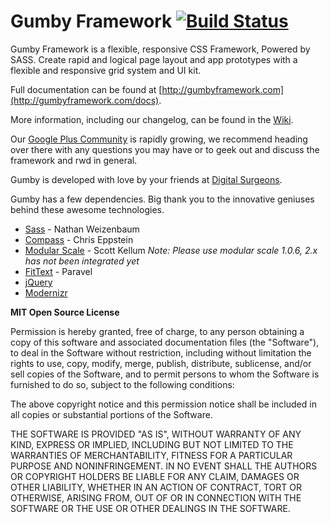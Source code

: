 Gumby Framework [![Build Status](https://travis-ci.org/GumbyFramework/Gumby.svg?branch=master)](https://travis-ci.org/GumbyFramework/Gumby)
=====================

Gumby Framework is a flexible, responsive CSS Framework, Powered by SASS. Create rapid and logical page layout and app
prototypes with a flexible and responsive grid system and UI kit.

Full documentation can be found at [http://gumbyframework.com](http://gumbyframework.com/docs).

More information, including our changelog, can be found in the [Wiki](https://github.com/GumbyFramework/Gumby/wiki).

Our [Google Plus Community](https://plus.google.com/u/0/communities/108760896951473344451) is rapidly growing, we recommend heading over there with any questions you may have or to geek out and discuss the framework and rwd in general.

Gumby is developed with love by your friends at [Digital Surgeons](http://www.digitalsurgeons.com).

Gumby has a few dependencies. Big thank you to the innovative geniuses behind these awesome technologies.

- [Sass](https://github.com/nex3/sass) - Nathan Weizenbaum
- [Compass](https://github.com/chriseppstein/compass) - Chris Eppstein
- [Modular Scale](https://github.com/Team-Sass/modular-scale) - Scott Kellum  *Note: Please use modular scale 1.0.6, 2.x has not been integrated yet*
- [FitText](http://fittextjs.com/) - Paravel
- [jQuery](http://jquery.com/)
- [Modernizr](http://modernizr.com/)

**MIT Open Source License**

Permission is hereby granted, free of charge, to any person obtaining a copy of this software and associated
documentation files (the "Software"), to deal in the Software without restriction, including without limitation the
rights to use, copy, modify, merge, publish, distribute, sublicense, and/or sell copies of the Software, and to permit
persons to whom the Software is furnished to do so, subject to the following conditions:

The above copyright notice and this permission notice shall be included in all copies or substantial portions of the
Software.

THE SOFTWARE IS PROVIDED "AS IS", WITHOUT WARRANTY OF ANY KIND, EXPRESS OR IMPLIED, INCLUDING BUT NOT LIMITED TO THE
WARRANTIES OF MERCHANTABILITY, FITNESS FOR A PARTICULAR PURPOSE AND NONINFRINGEMENT. IN NO EVENT SHALL THE AUTHORS OR
COPYRIGHT HOLDERS BE LIABLE FOR ANY CLAIM, DAMAGES OR OTHER LIABILITY, WHETHER IN AN ACTION OF CONTRACT, TORT OR
OTHERWISE, ARISING FROM, OUT OF OR IN CONNECTION WITH THE SOFTWARE OR THE USE OR OTHER DEALINGS IN THE SOFTWARE.
